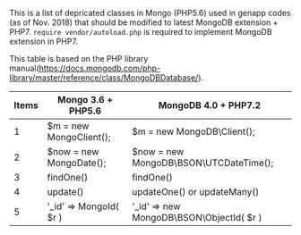 This is a list of depricated classes in Mongo (PHP5.6) used in genapp codes (as of Nov. 2018) that should be modified 
to latest MongoDB extension + PHP7.
`require vendor/autoload.php` is required to implement MongoDB extension in PHP7.

This table  is based on the PHP library manual(https://docs.mongodb.com/php-library/master/reference/class/MongoDBDatabase/).


| Items | Mongo 3.6 + PHP5.6 | MongoDB 4.0 + PHP7.2 |
---|---|---
|  1    | $m = new MongoClient(); | $m = new MongoDB\Client(); |
|  2    | $now = new MongoDate(); | $now = new MongoDB\BSON\UTCDateTime(); |
|  3    | findOne()               | findOne() |
|  4    | update()                | updateOne() or updateMany()|
|  5    | '\_id' => MongoId( $r )     | '\_id' => new MongoDB\BSON\ObjectId( $r ) |              
